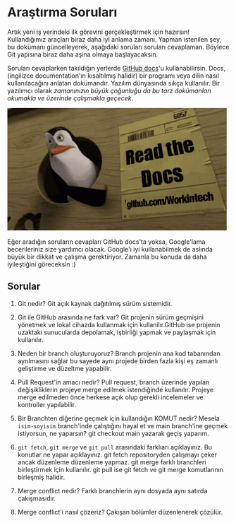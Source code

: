 # Araştırma Soruları

Artık yeni iş yerindeki ilk görevini gerçekleştirmek için hazırsın! Kullandığımız araçları biraz daha iyi anlama zamanı. Yapman istenilen şey, bu dokümanı güncelleyerek, aşağıdaki soruları soruları cevaplaman. Böylece Git yapısına biraz daha aşina olmaya başlayacaksın.

Soruları cevaplarken takıldığın yerlerde [GitHub docs](https://docs.github.com/en)'u kullanabilirsin. Docs, (ingilizce documentation'ın kısaltılmış halidir) bir programı veya dilin nasıl kullanılacağını anlatan dokümandır. Yazılım dünyasında sıkça kullanılır. Bir yazılımcı olarak _zamanınızın büyük çoğunluğu da bu tarz dokümanları okumakla ve üzerinde çalışmakla geçecek_.

![READ THE DOCS](https://github.com/Workintech/FSWeb-S1G1-Projesi-Web-Development-Projesi-icin-Git/blob/main/read-the-docs-wit.gif?raw=true)

Eğer aradığın soruların cevapları GitHub docs'ta yoksa, Google'lama becerileriniz size yardımcı olacak. Google'ı iyi kullanabilmek de aslında büyük bir dikkat ve çalışma gerektiriyor. Zamanla bu konuda da daha iyileştiğini göreceksin :)

## Sorular

1. Git nedir?
Git açık kaynak dağıtılmış sürüm sistemidir.
2. Git ile GitHub arasında ne fark var?
Git projenin sürüm geçmişini yönetmek ve lokal cihazda kullanmak için kullanilır.GitHub ise projenin uzaktaki sunucularda depolamak, işbirliği yapmak ve paylaşmak için kullanılır. 
3. Neden bir branch oluşturuyoruz?
Branch projenin ana kod tabanından ayrılmasını sağlar bu sayede aynı projede birden fazla kişi eş zamanlı geliştirme ve düzeltme yapabilir.
4. Pull Request'in amacı nedir?
Pull request, branch üzerinde yapılan değişikliklerin projeye merge edilmek istendiğinde kullanılır. Projeye merge edilmeden önce herkese açık olup gerekli incelemeler ve kontroller yapılabilir. 
5. Bir Branchten diğerine geçmek için kullandığın KOMUT nedir? Mesela `isim-soyisim` branch'inde çalıştığını hayal et ve main branch'ine geçmek istiyorsun, ne yaparsın?
git checkout main yazarak geçiş yaparım.

6. `git fetch`, `git merge` ve `git pull` arasındaki farklıarı açıklayınız. Bu konutlar ne yapar açıklayınız.
git fetch repositoryden çalışmayı çeker ancak düzenleme düzenleme yapmaz. git merge farklı branchleri birleştirmek için kullanılır. git pull ise git fetch ve git merge komutlarının birleşmiş halidir. 
7. Merge conflict nedir?
Farklı branchlerin aynı dosyada aynı satırda çakışmasıdır.
8. Merge conflict'i nasıl çözeriz?
Çakışan bölümler düzenlenerek çözülür. 